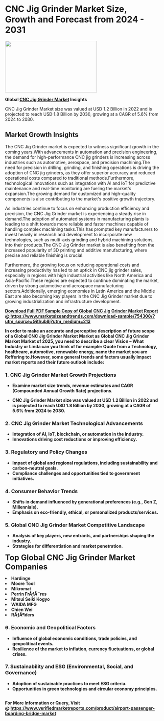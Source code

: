 <H1>CNC Jig Grinder Market Size, Growth and Forecast from 2024 - 2031</H1><img class="aligncenter size-medium wp-image-584254" src="https://thirdeyenews.in/wp-content/uploads/2024/09/Global-Market-Research-300x168.jpeg" alt="" width="300" height="168" /><p><strong>Global&nbsp;<a href="https://www.marketsizeandtrends.com/download-sample/754308/?utm_source=Github8j?utm_medium=213">CNC Jig Grinder Market</a> Insights</strong></p><p>CNC Jig Grinder Market size was valued at USD 1.2 Billion in 2022 and is projected to reach USD 1.8 Billion by 2030, growing at a CAGR of 5.6% from 2024 to 2030.</p><p><h2>Market Growth Insights</h2> <p>The CNC Jig Grinder market is expected to witness significant growth in the coming years.With advancements in automation and precision engineering, the demand for high-performance CNC jig grinders is increasing across industries such as automotive, aerospace, and precision machining.The need for precision in drilling, grinding, and finishing operations is driving the adoption of CNC jig grinders, as they offer superior accuracy and reduced operational costs compared to traditional methods.Furthermore, technological innovations such as integration with AI and IoT for predictive maintenance and real-time monitoring are fueling the market's expansion.The growing demand for customized and high-quality components is also contributing to the market's positive growth trajectory.</p> <p><strong><a href="#"></a></strong></p> <p>As industries continue to focus on enhancing production efficiency and precision, the CNC Jig Grinder market is experiencing a steady rise in demand.The adoption of automated systems in manufacturing plants is leading to a shift towards more reliable and faster machines capable of handling complex machining tasks.This has prompted key manufacturers to invest heavily in research and development to incorporate new technologies, such as multi-axis grinding and hybrid machining solutions, into their products.The CNC Jig Grinder market is also benefiting from the increased popularity of 3D printing and additive manufacturing, where precise and reliable finishing is crucial.</p> <p>Furthermore, the growing focus on reducing operational costs and increasing productivity has led to an uptick in CNC jig grinder sales, especially in regions with high industrial activities like North America and Asia-Pacific.These regions are expected to continue dominating the market, driven by strong automotive and aerospace manufacturing sectors.Additionally, emerging economies in Latin America and the Middle East are also becoming key players in the CNC Jig Grinder market due to growing industrialization and infrastructure development.</p> <p><strong><a href="#"></p><p><span class=""><strong>Download Full PDF Sample Copy of Global CNC Jig Grinder Market Report</strong> @ <a href="https://www.marketsizeandtrends.com/download-sample/754308/?utm_source=Github8j?utm_medium=213" target="_blank">https://www.marketsizeandtrends.com/download-sample/754308/?utm_source=Github8j?utm_medium=213</a></span></p><p>In order to make an accurate and perceptive description of future scope of a Global&nbsp;CNC Jig Grinder Market Market as Global&nbsp;CNC Jig Grinder Market Market of 2025, you need to describe a clear Vision &ndash; What Industry or Linda can you think of for example: Quote from a Technology, healthcare, automotive, renewable energy, name the market you are Reffering to.However, some general trends and factors usually impact market reports and their future outlook include:</p><h3>1.&nbsp;<strong>CNC Jig Grinder Market Growth Projections</strong></h3><ul><li>Examine market size trends, revenue estimates and CAGR (Compounded Annual Growth Rate) projections.</li><li><p>CNC Jig Grinder Market size was valued at USD 1.2 Billion in 2022 and is projected to reach USD 1.8 Billion by 2030, growing at a CAGR of 5.6% from 2024 to 2030.</p></li></ul><h3>2.&nbsp;<strong>CNC Jig Grinder Market Technological Advancements</strong></h3><ul><li>Integration of AI, IoT, blockchain, or automation in the industry.</li><li>Innovations driving cost reductions or improving efficiency.</li></ul><h3>3.&nbsp;<strong>Regulatory and Policy Changes</strong></h3><ul><li>Impact of global and regional regulations, including sustainability and carbon-neutral goals.</li><li>Compliance challenges and opportunities tied to government initiatives.</li></ul><h3>4.&nbsp;<strong>Consumer Behavior Trends</strong></h3><ul><li>Shifts in demand influenced by generational preferences (e.g., Gen Z, Millennials).</li><li>Emphasis on eco-friendly, ethical, or personalized products/services.</li></ul><h3>5.&nbsp;<strong>Global CNC Jig Grinder Market Competitive Landscape</strong></h3><ul><li>Analysis of key players, new entrants, and partnerships shaping the industry.</li><li>Strategies for differentiation and market penetration.</li></ul><p data-pm-slice="1 1 []"><span style="color: inherit; font-family: inherit; font-size: 25px;">Top Global CNC Jig Grinder Market Companies</span></p><div class="" data-test-id=""><p><li>Hardinge</li><li> Moore Tool</li><li> Mikromat</li><li> Perrin FrÃƒÂ¨res</li><li> Mitsui Seiki Kogyo</li><li> WAIDA MFG</li><li> Chien Wei</li><li> RÃƒÂ¶ders</li></p></div><h3>6.&nbsp;<strong>Economic and Geopolitical Factors</strong></h3><ul><li>Influence of global economic conditions, trade policies, and geopolitical events.</li><li>Resilience of the market to inflation, currency fluctuations, or global crises.</li></ul><h3>7.&nbsp;<strong>Sustainability and ESG (Environmental, Social, and Governance)</strong></h3><ul><li>Adoption of sustainable practices to meet ESG criteria.</li><li>Opportunities in green technologies and circular economy principles.</li></ul><h2><strong style="font-size: 14px;">For More Information or Query, Visit @&nbsp;</strong><a style="background-color: #ffffff; font-size: 14px;" href="https://www.marketsizeandtrends.com/report/cnc-jig-grinder-market/" target="_blank">https://www.verifiedmarketreports.com/product/airport-passenger-boarding-bridge-market</a></h2>